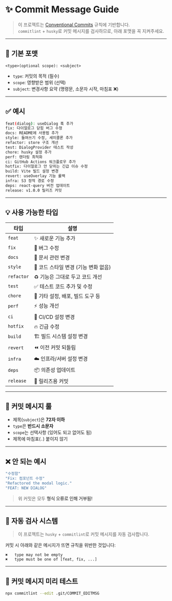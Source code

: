 # ✨ Commit Message Guide

> 이 프로젝트는 [Conventional Commits](https://www.conventionalcommits.org/en/v1.0.0/) 규칙에 기반합니다.  
> `commitlint` + `husky`로 커밋 메시지를 검사하므로, 아래 포맷을 꼭 지켜주세요.

---

## 🧱 기본 포맷

```
<type>(optional scope): <subject>
```

- `type`: 커밋의 목적 (필수)
- `scope`: 영향받은 범위 (선택)
- `subject`: 변경사항 요약 (명령문, 소문자 시작, 마침표 ❌)

---

## ✅ 예시

```bash
feat(dialog): useDialog 훅 추가
fix: 다이얼로그 닫힘 버그 수정
docs: README에 사용법 추가
style: 들여쓰기 수정, 세미콜론 추가
refactor: store 구조 개선
test: DialogProvider 테스트 작성
chore: husky 설정 추가
perf: 렌더링 최적화
ci: GitHub Actions 워크플로우 추가
hotfix: 다이얼로그 안 닫히는 긴급 이슈 수정
build: Vite 빌드 설정 변경
revert: useOverlay 기능 롤백
infra: S3 정적 경로 수정
deps: react-query 버전 업데이트
release: v1.0.0 릴리즈 커밋
```

---

## 💡 사용 가능한 타입

| 타입       | 설명 |
|------------|------|
| `feat`     | ✨ 새로운 기능 추가 |
| `fix`      | 🐛 버그 수정 |
| `docs`     | 📝 문서 관련 변경 |
| `style`    | 💄 코드 스타일 변경 (기능 변화 없음) |
| `refactor` | ♻️ 기능은 그대로 두고 코드 개선 |
| `test`     | ✅ 테스트 코드 추가 및 수정 |
| `chore`    | 🔧 기타 설정, 배포, 빌드 도구 등 |
| `perf`     | ⚡️ 성능 개선 |
| `ci`       | 🤖 CI/CD 설정 변경 |
| `hotfix`   | 🔥 긴급 수정 |
| `build`    | 🏗️ 빌드 시스템 설정 변경 |
| `revert`   | ⏪ 이전 커밋 되돌림 |
| `infra`    | ☁️ 인프라/서버 설정 변경 |
| `deps`     | 📦 의존성 업데이트 |
| `release`  | 🚀 릴리즈용 커밋 |

---

## 📏 커밋 메시지 룰

- 제목(`subject`)은 **72자 이하**
- `type`은 **반드시 소문자**
- `scope`는 선택사항 (있어도 되고 없어도 됨)
- 제목에 마침표(`.`) 붙이지 않기

---

## ❌ 안 되는 예시

```bash
"수정함"
"Fix: 컴포넌트 수정"
"Refactored the modal logic."
"FEAT: NEW DIALOG"
```

> 위 커밋은 모두 **형식 오류로 인해 거부됨!**

---

## 🔄 자동 검사 시스템

> 이 프로젝트는 `husky` + `commitlint`로 커밋 메시지를 자동 검사합니다.

커밋 시 아래와 같은 메시지가 뜨면 규칙을 위반한 것입니다:

```
✖   type may not be empty
✖   type must be one of [feat, fix, ...]
```

---

## 🧪 커밋 메시지 미리 테스트

```bash
npx commitlint --edit .git/COMMIT_EDITMSG
```